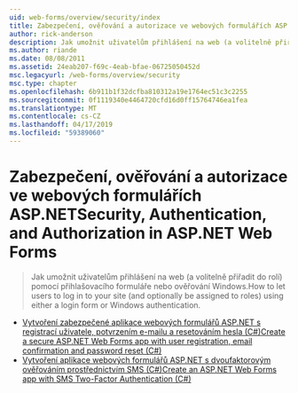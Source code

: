 ```yaml
---
uid: web-forms/overview/security/index
title: Zabezpečení, ověřování a autorizace ve webových formulářích ASP.NET | Dokumentace Microsoftu
author: rick-anderson
description: Jak umožnit uživatelům přihlášení na web (a volitelně přiřadit do rolí) pomocí přihlašovacího formuláře nebo ověřování Windows.
ms.author: riande
ms.date: 08/08/2011
ms.assetid: 24eab207-f69c-4eab-bfae-06725050452d
msc.legacyurl: /web-forms/overview/security
msc.type: chapter
ms.openlocfilehash: 6b911b1f32dcfba810312a19e1764ec51c3c2255
ms.sourcegitcommit: 0f1119340e4464720cfd16d0ff15764746ea1fea
ms.translationtype: MT
ms.contentlocale: cs-CZ
ms.lasthandoff: 04/17/2019
ms.locfileid: "59389060"
---
```

# <a name="security-authentication-and-authorization-in-aspnet-web-forms"></a><span data-ttu-id="d1d4a-103">Zabezpečení, ověřování a autorizace ve webových formulářích ASP.NET</span><span class="sxs-lookup"><span data-stu-id="d1d4a-103">Security, Authentication, and Authorization in ASP.NET Web Forms</span></span>

> <span data-ttu-id="d1d4a-104">Jak umožnit uživatelům přihlášení na web (a volitelně přiřadit do rolí) pomocí přihlašovacího formuláře nebo ověřování Windows.</span><span class="sxs-lookup"><span data-stu-id="d1d4a-104">How to let users to log in to your site (and optionally be assigned to roles) using either a login form or Windows authentication.</span></span>


- [<span data-ttu-id="d1d4a-105">Vytvoření zabezpečené aplikace webových formulářů ASP.NET s registrací uživatele, potvrzením e-mailu a resetováním hesla (C#)</span><span class="sxs-lookup"><span data-stu-id="d1d4a-105">Create a secure ASP.NET Web Forms app with user registration, email confirmation and password reset (C#)</span></span>](create-a-secure-aspnet-web-forms-app-with-user-registration-email-confirmation-and-password-reset.md)
- [<span data-ttu-id="d1d4a-106">Vytvoření aplikace webových formulářů ASP.NET s dvoufaktorovým ověřováním prostřednictvím SMS (C#)</span><span class="sxs-lookup"><span data-stu-id="d1d4a-106">Create an ASP.NET Web Forms app with SMS Two-Factor Authentication (C#)</span></span>](create-an-aspnet-web-forms-app-with-sms-two-factor-authentication.md)
